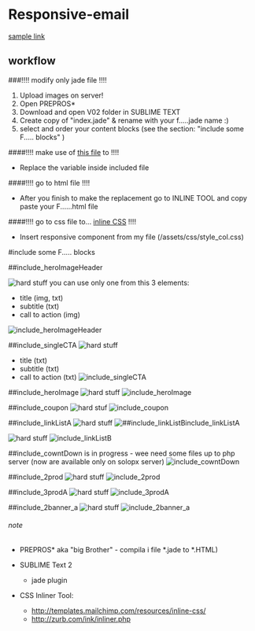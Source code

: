 # Responsive-email

[sample link](https://rawgit.com/cromozooom/responsive-email/master/v02/index.html "fiorentina")

## workflow
###!!!! modify only jade file !!!!

1. Upload images on server!
2. Open PREPROS*
3. Download and open V02 folder in SUBLIME TEXT
4. Create copy of "index.jade" & rename with your f.....jade name :)
5. select and order your content blocks (see the section: "include some F..... blocks" )

####!!!! make use of [this file](https://goo.gl/ljfWBR) to !!!!

- Replace the variable inside included file


####!!!! go to html file !!!!

- After you finish to make the replacement go to INLINE TOOL and copy paste your F......html file

####!!!! go to css file to... [inline CSS](http://templates.mailchimp.com/resources/inline-css/) !!!!

- Insert responsive component from my file (/assets/css/style_col.css)


#include some F..... blocks

##include_heroImageHeader

![hard stuff](https://rawgit.com/cromozooom/responsive-email/master/icons/mixt_green.jpg "simple for photoshop user")
you can use only one from this 3 elements:
* title (img, txt)
* subtitle (txt)
* call to action (img)

![include_heroImageHeader](https://rawgit.com/cromozooom/responsive-email/master/v02/images/fiorentina/include_heroImageHeader.jpg "include_heroImageHeader")

##include_singleCTA
![hard stuff](https://rawgit.com/cromozooom/responsive-email/master/icons/sublime_green.jpg "simple sublime user")
* title (txt)
* subtitle (txt)
* call to action (txt)
![include_singleCTA](https://rawgit.com/cromozooom/responsive-email/master/v02/images/fiorentina/include_singleCTA.jpg "include_singleCTA")

##include_heroImage
![hard stuff](https://rawgit.com/cromozooom/responsive-email/master/icons/mixt_green.jpg "simple for photoshop user")
![include_heroImage](https://rawgit.com/cromozooom/responsive-email/master/v02/images/fiorentina/include_heroImage.jpg "include_heroImage")

##include_coupon
![hard stuf](https://rawgit.com/cromozooom/responsive-email/master/icons/sublime_green.jpg "simple sublime user")
![include_coupon](https://rawgit.com/cromozooom/responsive-email/master/v02/images/fiorentina/include_coupon.jpg "include_coupon")

##include_linkListA
![hard stuff](https://rawgit.com/cromozooom/responsive-email/master/icons/sublime_red.jpg "dificult for sublime user")
![##include_linkListBinclude_linkListA](https://rawgit.com/cromozooom/responsive-email/master/v02/images/fiorentina/include_linkListA.jpg "include_linkListA")

![hard stuff](https://rawgit.com/cromozooom/responsive-email/master/icons/sublime_red.jpg "dificult for sublime user")
![include_linkListB](https://rawgit.com/cromozooom/responsive-email/master/v02/images/fiorentina/include_linkListB.jpg "include_linkListB")

##include_cowntDown
is in progress - wee need some files up to php server (now are available only on solopx server)
![include_cowntDown](https://rawgit.com/cromozooom/responsive-email/master/v02/images/fiorentina/include_cowntDown.jpg "include_cowntDown")

##include_2prod
![hard stuff](https://rawgit.com/cromozooom/responsive-email/master/icons/sublime_green.jpg "simple sublime user")
![include_2prod](https://rawgit.com/cromozooom/responsive-email/master/v02/images/fiorentina/include_2prod.jpg "include_2prod")

##include_3prodA
![hard stuff](https://rawgit.com/cromozooom/responsive-email/master/icons/sublime_green.jpg "simple sublime user")
![include_3prodA](https://rawgit.com/cromozooom/responsive-email/master/v02/images/fiorentina/include_3prodA.jpg "include_3prodA")

##include_2banner_a
![hard stuff](https://rawgit.com/cromozooom/responsive-email/master/icons/mixt_green.jpg "simple for photoshop user")
![include_2banner_a](https://rawgit.com/cromozooom/responsive-email/master/v02/images/fiorentina/include_2banner_a.jpg "include_2banner_a")




###### note
- PREPROS* aka "big Brother" - compila i file *.jade to *.HTML)
- SUBLIME Text 2
	- jade plugin

- CSS Inliner Tool:
	- http://templates.mailchimp.com/resources/inline-css/
	- http://zurb.com/ink/inliner.php
